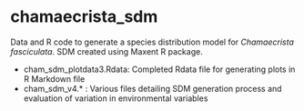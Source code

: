 # chamaecrista_sdm
Data and R code to generate a species distribution model for _Chamaecrista fasciculata_.
SDM created using Maxent R package.

- cham_sdm_plotdata3.Rdata: Completed Rdata file for generating plots in R Markdown file
- cham_sdm_v4.* : Various files detailing SDM generation process and evaluation of variation in environmental variables

